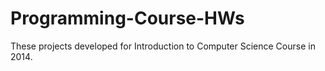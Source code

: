 # Programming-Course-HWs

These projects developed for Introduction to Computer Science Course in 2014.
